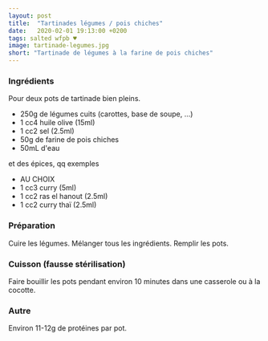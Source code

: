 ```yaml
---
layout: post
title:  "Tartinades légumes / pois chiches"
date:   2020-02-01 19:13:00 +0200
tags: salted wfpb ♥
image: tartinade-legumes.jpg
short: "Tartinade de légumes à la farine de pois chiches"
---
```


### Ingrédients

Pour deux pots de tartinade bien pleins.

* 250g de légumes cuits (carottes, base de soupe, ...)
* 1 cc4 huile olive (15ml)
* 1 cc2 sel (2.5ml)
* 50g de farine de pois chiches
* 50mL d'eau

et des épices, qq exemples

* AU CHOIX
* 1 cc3 curry (5ml)
* 1 cc2 ras el hanout (2.5ml)
* 1 cc2 curry thaï (2.5ml)

### Préparation

Cuire les légumes.
Mélanger tous les ingrédients.
Remplir les pots.

### Cuisson (fausse stérilisation)

Faire bouillir les pots pendant environ 10 minutes dans une casserole ou à la cocotte.

### Autre

Environ 11-12g de protéines par pot.
